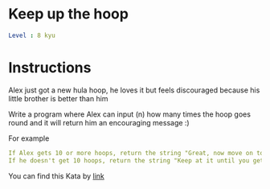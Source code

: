 # Keep up the hoop

```yaml
Level : 8 kyu
```



# Instructions
Alex just got a new hula hoop, he loves it but feels discouraged because his little brother is better than him

Write a program where Alex can input (n) how many times the hoop goes round and it will return him an encouraging message :)

For example
```yaml
If Alex gets 10 or more hoops, return the string "Great, now move on to tricks".
If he doesn't get 10 hoops, return the string "Keep at it until you get it".
```


You can find this Kata by [link](https://www.codewars.com/kata/55cb632c1a5d7b3ad0000145/train/java)